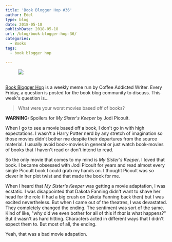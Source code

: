 ```yaml
---
title: 'Book Blogger Hop #36'
author: Edel
type: blog
date: 2018-05-18
publishDate: 2018-05-18
url: /blog/book-blogger-hop-36/
categories:
  - Books
tags:
  - book blogger hop

---
```

<figure><a rel="_nofollow" href="http://www.coffeeaddictedwriter.com/p/blog-page.html"><img src="https://i1.wp.com/3.bp.blogspot.com/-2bKizvp-A9w/WEjGAM4OjJI/AAAAAAAAV50/nU3xHQNtvSQQ8dRsB8OueG061E99KPrYACLcB/s1600/Book%2BBlogger%2BHop%2B%2528Final%2529.png?w=663&#038;ssl=1" data-recalc-dims="1" /></a></figure> 

<a rel="_nofollow" href="http://www.coffeeaddictedwriter.com/p/blog-page.html"></a>

<a rel="_nofollow" href="http://www.coffeeaddictedwriter.com/p/blog-page.html"><br /> </a><a rel="_nofollow" href="http://www.coffeeaddictedwriter.com/p/blog-page.html">Book Blogger Hop</a> is a weekly meme run by Coffee Addicted Writer. Every Friday, a question is posted for the book blog community to discuss. This week's question is&#8230;

> What were your worst movies based off of books?

**WARNING:** Spoilers for *My Sister's Keeper* by Jodi Picoult.

When I go to see a movie based off a book, I don't go in with high expectations. I wasn't a Harry Potter nerd by any stretch of imagination so those movies didn't bother me despite their departures from the source material. I usually avoid book-movies in general or just watch book-movies of books that I haven't read or don't intend to read.

So the only movie that comes to my mind is *My Sister's Keeper*. I loved that book. I became obsessed with Jodi Picoult for years and read almost every single Picoult book I could grab my hands on. I thought Picoult was *so* clever in her plot twist and that made the book for me.

When I heard that *My Sister's Keeper* was getting a movie adaptation, I was ecstatic. I was disappointed that Dakota Fanning didn't want to shave her head for the role (I had a big crush on Dakota Fanning back then) but I was excited nevertheless. But when I came out of the theatres, I was devastated. They completely changed the ending. The sentiment was sort of the same. Kind of like, "why did we even bother for all of this if *that* is what happens?" But it wasn't as hard hitting. Characters acted in different ways that I didn't expect them to. But most of all, the ending.

Yeah, that was a bad movie adapation.
